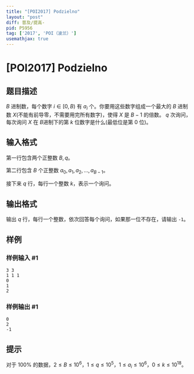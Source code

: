 ```yaml
---
title: "[POI2017] Podzielno"
layout: "post"
diff: 普及/提高-
pid: P5956
tag: ['2017', 'POI（波兰）']
usemathjax: true
---
```


# [POI2017] Podzielno
## 题目描述

$B$ 进制数，每个数字 $i \in [0,B)$ 有 $a_i$ 个。你要用这些数字组成一个最大的 $B$ 进制数 $X$(不能有前导零，不需要用完所有数字)，使得 $X$ 是 $B-1$ 的倍数。 $q$ 次询问，每次询问 $X$ 在 $B$进制下的第 $k$ 位数字是什么(最低位是第 $0$ 位)。 
## 输入格式

第一行包含两个正整数 $B,q$。

第二行包含 $B$ 个正整数 $a_0,a_1,a_2,...,a_{B-1}$。

接下来 $q$ 行，每行一个整数 $k$，表示一个询问。
## 输出格式

输出 $q$ 行，每行一个整数，依次回答每个询问，如果那一位不存在，请输出 `-1`。
## 样例

### 样例输入 #1
```
3 3
1 1 1
0
1
2
```
### 样例输出 #1
```
0
2 
-1
```
## 提示

对于 $100\%$ 的数据，$2\le B\le10^6$，$1\le q\le 10^5$，$1\le a_i\le10^6$，$0\le k\le10^{18}$。
